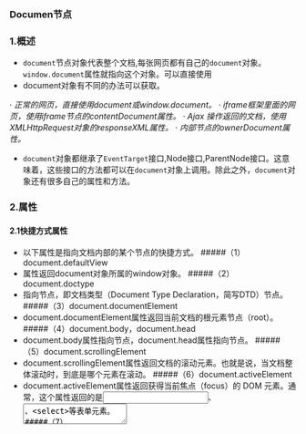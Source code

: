 ### Documen节点
### 1.概述
- `document`节点对象代表整个文档,每张网页都有自己的`document`对象。`window.document`属性就指向这个对象。可以直接使用
- document对象有不同的办法可以获取。

· *正常的网页，直接使用document或window.document。*
· *iframe框架里面的网页，使用iframe节点的contentDocument属性。*
· *Ajax 操作返回的文档，使用XMLHttpRequest对象的responseXML属性。*
· *内部节点的ownerDocument属性。*
- `document`对象都继承了`EventTarget`接口,Node接口,ParentNode接口。这意味着，这些接口的方法都可以在`document`对象上调用。除此之外，`document`对象还有很多自己的属性和方法。
### 2.属性
#### 2.1快捷方式属性
- 以下属性是指向文档内部的某个节点的快捷方式。
#####（1）document.defaultView
- 属性返回document对象所属的window对象。
#####（2）document.doctype
- 指向<DOCTYPE>节点，即文档类型（Document Type Declaration，简写DTD）节点。
#####（3）document.documentElement
- document.documentElement属性返回当前文档的根元素节点（root）。
#####（4）document.body，document.head
- document.body属性指向<body>节点，document.head属性指向<head>节点。
#####（5）document.scrollingElement
- document.scrollingElement属性返回文档的滚动元素。也就是说，当文档整体滚动时，到底是哪个元素在滚动。
#####（6）document.activeElement
- document.activeElement属性返回获得当前焦点（focus）的 DOM 元素。通常，这个属性返回的是<input>、<textarea>、<select>等表单元素。
#####（7）document.fullscreenElement
- document.fullscreenElement属性返回当前以全屏状态展示的 DOM 元素。如果不是全屏状态，该属性返回null。
#### 2.2节点集合属性
- 以下属性返回一个HTMLCollection实例,表示文档内部特定元素的集合。这些集合都是动态的，原节点有任何变化,都会立刻反映在集合中。
##### (1) document.links
- 该属性返回当前文档所有设定了`href`属性的<a>及<area>节点
```
var links = document.links;
for(var i=0;i<links.length;i++){
    //...
}
```
**上面代码:遍历文档中所有的链接**
##### (2) document.forms
- document.forms该属性返回所有的<form>表单节点
```
document.forms[0];  //表示第一个表单项
```
##### (3) document.images
- document.images该属性返回文档中所有的<img>图片节点
```
var imgs = document.images;
for(var i = 0;i<imgs.length;i++){
    if(imgs[i].src === 'banner.gif'){
        //...
    }
}
```
**上面代码表示：在所有的<img>标签中,寻找某张图片**
##### (4) document.embeds，document.plugins
- document.embeds属性和document.plugins属性，都返回所有<embed>节点。
##### (5) document.scripts
- 该属性返回文档中所有的脚本节点<script>
```
var scripts = document.scripts;
if(scripts.length !== 0){
    console.log('该网页有脚本');
}
```
**上面代码用于检测文档是否有script节点**
##### (6) document.styleSheets
- document.styleSheets属性返回文档中的样式表集合
##### (7) 小结
- 除了document.styleSheets不是HTMLCollection的实例,其他都是。
```
document.links instanceof HTMLCollection;  //true   //返回所有的链接节点
document.forms instanceof HTMLCollection;   //true  //返回所有的表单节点
document.images instanceof HTMLCollection; //true //返回所有的图片节点
document.scripts instanceof HTMLCollection;  //true //返回所有的脚本节点
document.embeds instanceof HTMLCollection; // true
```
**HTMLCollection实例都是类数组对象,它们都有length属性,可以使用方括号运算符引用成员**
### 3.方法
#### 3.1 document.open(),document.close()
- document.open()方法清除当前文档所有内容，使得文档处于可写状态。供document.write()方法写入内容
- document.close()方法用来关闭document.open()打开的文档
#### 3.2 document.write(),document.writeIn()
- document.write()方法用于向当前文档写入内容,在网页首次渲染阶段。只要页面没关闭写入（即没有执行document.close()）document.write写入的内容就会追加在已有内容的后面
```
document.open(); //使得文档处于可写状态,供document.write()方法写入内容
document.write('hello');
document.write('world');
document.colse();  //关闭open()打开的文档
```
**document.wirte()和document.writeIn()的区别如下**
```
document.write(1);
document.write(2);
//1 2
document.writeIn(1);
document.writeIn(2);
//1
//2
```
- 总结:document.write()是同行写入,document.writeIn()是换行写入
#### 3.3 document.querySelector(),document.querySelectorAll()
- document.querySelector()方法接收一个css选择器作为参数,返回匹配该选择器的元素的节点。如果有多个节点满足匹配条件，则返回第一个匹配的节点(此时建议使用document.querySelectorAll())，如果没有则返回null
```
var e1 = document.querySelector('.myclass');
var e2 = doucment.querySelector('#myclass' > span);
```
- document.querySelectorAll()方法于document.querySelector()方法用法类似,区别是前者返回一个NodeList实例。包含所有匹配的节点。
```
var e3 = document.querySelectorAll('.banner');
```
**两个方法都可以接收复杂的CSS选择器,但是它们不接受伪类选择器**
```
// 选中 data-foo-bar 属性等于 someval 的元素
document.querySelectorAll('[data-foo-bar="someval"]');

// 选中 myForm 表单中所有不通过验证的元素
document.querySelectorAll('#myForm :invalid');

// 选中div元素，那些 class 含 ignore 的除外
document.querySelectorAll('DIV:not(.ignore)');

// 同时选中 div，a，script 三类元素
document.querySelectorAll('DIV, A, SCRIPT');
```
**最后:这两个方法除了定义在document上,还定义在元素节点上。即在元素节点也可以调用此方法**
#### 3.4 document.getElementsByTagName()
- 该方法搜索HTML标签名,返回符合条件的元素。它的返回值是一个类数组对象(HTMLCollection实例),可以实时反映HTML文档的变化。如果没有符合条件的元素,就返回一个空集。
```
var paras = document.getElementsByTagName('p');
paras instanceof HTMLCollection; //true
```
**上面代码返回当前文档所有的p元素节点**
##### 注意:这个方法也可以在元素节点本身使用
```
var p = document.getElementsByTagName('p')[0];
var span = p.getElementsByTagName('span')[0];

```
#### 3.5 document.getElementsByClassName()
- document.getElementsByClassName()方法返回一个类数组对象(HTMLCollection实例)包括了所有calss名字符合指定条件的元素。元素的变化实时反映在结果中
- `var elements = document.getElementsByClassName('info')`
**参数可以是多个class**
- `var elements = document.getElementsByClassName('info top')`
- 上面代码返回同时具有`info``top`两个class的元素,`info`和`top`的顺序不重要.
**这个方法也可以在任意节点上调用**
#### 3.6 document.getElementsByName()
- `document.getElementsByName()`方法用于选择拥有`name`属性的HTML元素,（比如<form>、<radio>、<img>、<embed>和<object>等）返回一个类数组对象(NodeList实例),因为name属性相同的元素可能不止一个.
```
HTML:
<form name='x'>123</form>
JS:
var forms = document.getElementsByName('x');
forms[0].tagName;  //'FROM' //返回第一个name为x的元素标签名
```
#### 3.7 document.getElementById()
- getElementById()方法返回匹配指定id属性的元素节点.如果没有发现则返回null
**getElementById()方法和querySelector()方法都可以根据id来获取元素节点**
```
var ele = document.getElementById('info');  //用此方法的频率高得多
var ele = document.querySelector('#info');
```
**注意:该方法只能在document对象上使用,不能在其他元素节点上使用**
#### 3.8 document.createElement()
- createElement()该方法用于生成元素节点,并返回该节点
- `var div = document.createElement('div');`
**如果参数加上尖括号会报错**
-`var div = document.createElement('<div>');`  // DOMException: The tag name provided ('<div>') is not a valid name
**该方法的参数可以是自定义的标签名**
-`var foo = document.createElement('foo')`
#### 3.9 document.createTextNode()
- document.createTextNode()方法用来生成文本节点(Text实例),并返回该节点.它的参数是文本的内容
**下面代码将创建一个div节点,再把文本节点插入div节点**
```
var div = document.createElement('div');
var text = document.createTextNode('hello');
div.appendChild(text);
```
#### 3.10 document.createAttribute()
- document.createAttribute()方法生成一个新的属性节点(Attr实例),并返回它
#### 3.11 document.setAttribute()
- document.satAttribute()方法用于创建一个属性
```
var ul = document.getElementById('ul1');
ul.setAttribute('属性名','属性值');
```
#### 3.12 document.createComment()
- 该方法用于生成一个新的注释节点,并返回该节点。
#### 3.13 document.addEventListener(),document.removeEventListener(),document.dispatchEvent(),
```
//添加事件监听函数
document.addEventListener('click',listener,false)
//移除事件监听函数
document.removeEventListener('click',listener,false)
//触发事件
var event = new Event('click');
document.dispatchEvent(event);
```
#### 3.14 document.hasFocus()
- 该方法返回一个布尔值,表示当前文档中是否有元素被激活或获得焦点。
```
var focus = document.hasFocus();
```
**注意，有焦点的文档必定被激活（active），反之不成立，激活的文档未必有焦点。比如，用户点击按钮，从当前窗口跳出一个新窗口，该新窗口就是激活的，但是不拥有焦点。**
#### 3.15 document.adoptNode(),document.importNode()
- document.adoptNode()方法将某个节点及其子节点，从原来所在的文档或DocumentFragment里面移除。归属当前document对象。返回插入后的新节点。插入的节点对象的ownerDocument属性,就会变成当前的documentd对象,而parentNode属性是null
**注意:adoptNode()方法只是改变了节点的归属,并没有将这个节点插入新的文档树**
- document.importNode()方法则是从原来所在的文档或DocumentFragmentl里面,拷贝某个节点及其子节点。让它们归属当前document对象。拷贝的节点对象的ownerDocument属性，会变成当前的document对象，而parentNode属性是null。
**注意：importNode()只是拷贝外部节点。这是该节点的父节点是null。下一步还必须将这个节点插入当前文档树**



